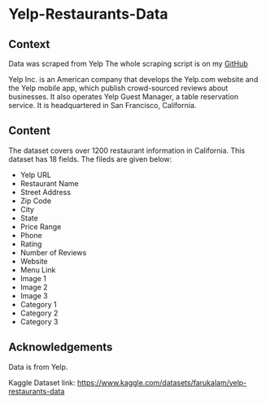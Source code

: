 # Yelp-Restaurants-Data

## Context
Data was scraped from Yelp
The whole scraping script is on my [GitHub](https://github.com/farukalampro/yelp-webscraper-using-scrapy-python)

Yelp Inc. is an American company that develops the Yelp.com website and the Yelp mobile app, which publish crowd-sourced reviews about businesses. It also operates Yelp Guest Manager, a table reservation service. It is headquartered in San Francisco, California.

## Content
The dataset covers over 1200 restaurant information in California. This dataset has 18 fields. The fileds are given below:
- Yelp URL
- Restaurant Name
- Street Address
- Zip Code
- City
- State
- Price Range
- Phone
- Rating
- Number of Reviews
- Website
- Menu Link
- Image 1
- Image 2
- Image 3
- Category 1
- Category 2
- Category 3


## Acknowledgements
Data is from Yelp.

Kaggle Dataset link: https://www.kaggle.com/datasets/farukalam/yelp-restaurants-data
